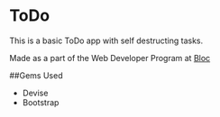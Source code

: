 # ToDo

This is a basic ToDo app with self destructing tasks.

Made as a part of the Web Developer Program at [Bloc](bloc.com)

##Gems Used
* Devise
* Bootstrap

